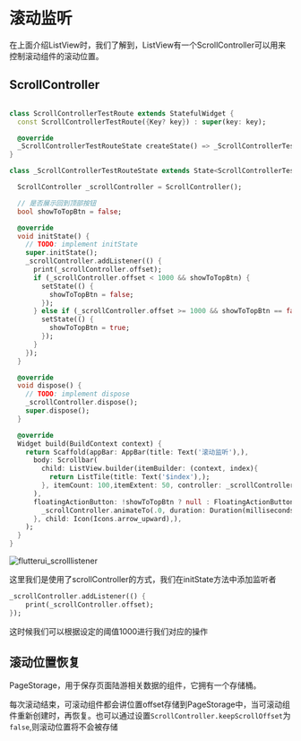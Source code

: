 # 滚动监听

在上面介绍ListView时，我们了解到，ListView有一个ScrollController可以用来控制滚动组件的滚动位置。

## ScrollController

```dart

class ScrollControllerTestRoute extends StatefulWidget {
  const ScrollControllerTestRoute({Key? key}) : super(key: key);

  @override
  _ScrollControllerTestRouteState createState() => _ScrollControllerTestRouteState();
}

class _ScrollControllerTestRouteState extends State<ScrollControllerTestRoute> {

  ScrollController _scrollController = ScrollController();

  // 是否展示回到顶部按钮
  bool showToTopBtn = false;

  @override
  void initState() {
    // TODO: implement initState
    super.initState();
    _scrollController.addListener(() {
      print(_scrollController.offset);
      if (_scrollController.offset < 1000 && showToTopBtn) {
        setState(() {
          showToTopBtn = false;
        });
      } else if (_scrollController.offset >= 1000 && showToTopBtn == false) {
        setState(() {
          showToTopBtn = true;
        });
      }
    });
  }

  @override
  void dispose() {
    // TODO: implement dispose
    _scrollController.dispose();
    super.dispose();
  }

  @override
  Widget build(BuildContext context) {
    return Scaffold(appBar: AppBar(title: Text('滚动监听'),),
      body: Scrollbar(
        child: ListView.builder(itemBuilder: (context, index){
          return ListTile(title: Text('$index'),);
        }, itemCount: 100,itemExtent: 50, controller: _scrollController,),
      ),
      floatingActionButton: !showToTopBtn ? null : FloatingActionButton(onPressed: (){
        _scrollController.animateTo(.0, duration: Duration(milliseconds: 200), curve: Curves.ease);
      }, child: Icon(Icons.arrow_upward),),
    );
  }
}
```

![flutterui_scrolllistener]()

这里我们是使用了scrollController的方式，我们在initState方法中添加监听者

```dart
_scrollController.addListener(() {
    print(_scrollController.offset);
});
```

这时候我们可以根据设定的阈值1000进行我们对应的操作

## 滚动位置恢复

PageStorage，用于保存页面陆游相关数据的组件，它拥有一个存储桶。

每次滚动结束，可滚动组件都会讲位置offset存储到PageStorage中，当可滚动组件重新创建时，再恢复。也可以通过设置`ScrollController.keepScrollOffset`为`false`,则滚动位置将不会被存储

